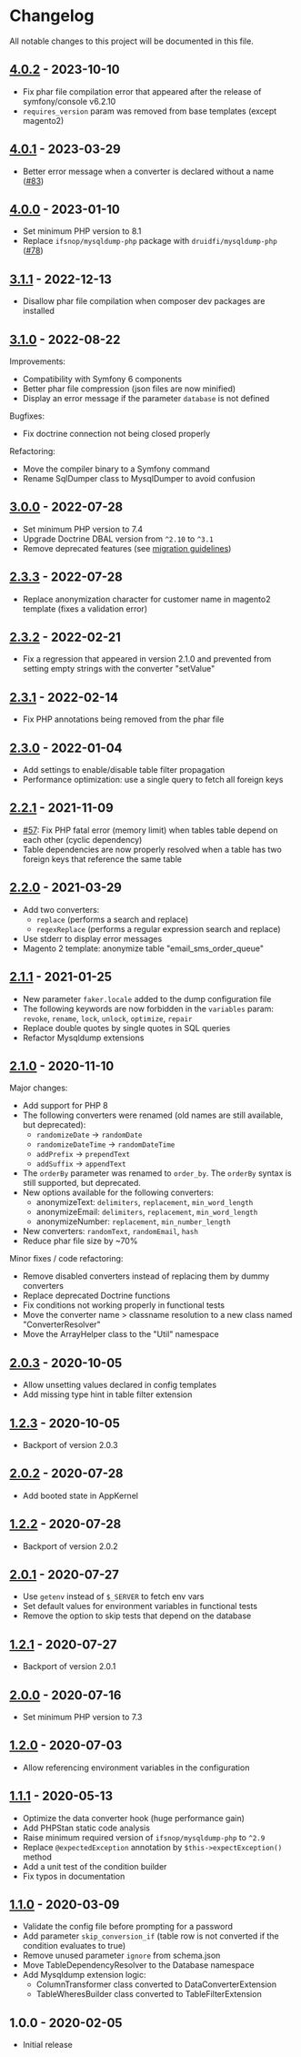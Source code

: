 # Changelog

All notable changes to this project will be documented in this file.

## [4.0.2] - 2023-10-10
[4.0.2]: https://github.com/Smile-SA/gdpr-dump/compare/4.0.1...4.0.2

- Fix phar file compilation error that appeared after the release of symfony/console v6.2.10
- `requires_version` param was removed from base templates (except magento2)

## [4.0.1] - 2023-03-29
[4.0.1]: https://github.com/Smile-SA/gdpr-dump/compare/4.0.0...4.0.1

- Better error message when a converter is declared without a name ([#83](https://github.com/Smile-SA/gdpr-dump/issues/83))

## [4.0.0] - 2023-01-10
[4.0.0]: https://github.com/Smile-SA/gdpr-dump/compare/3.1.1...4.0.0

- Set minimum PHP version to 8.1
- Replace `ifsnop/mysqldump-php` package with `druidfi/mysqldump-php` ([#78](https://github.com/Smile-SA/gdpr-dump/issues/78))

## [3.1.1] - 2022-12-13
[3.1.1]: https://github.com/Smile-SA/gdpr-dump/compare/3.1.0...3.1.1

- Disallow phar file compilation when composer dev packages are installed

## [3.1.0] - 2022-08-22
[3.1.0]: https://github.com/Smile-SA/gdpr-dump/compare/3.0.0...3.1.0

Improvements:

- Compatibility with Symfony 6 components
- Better phar file compression (json files are now minified)
- Display an error message if the parameter `database` is not defined

Bugfixes:

- Fix doctrine connection not being closed properly

Refactoring:

- Move the compiler binary to a Symfony command
- Rename SqlDumper class to MysqlDumper to avoid confusion

## [3.0.0] - 2022-07-28
[3.0.0]: https://github.com/Smile-SA/gdpr-dump/compare/2.3.3...3.0.0

- Set minimum PHP version to 7.4
- Upgrade Doctrine DBAL version from `^2.10` to `^3.1`
- Remove deprecated features (see [migration guidelines](docs/03-guidelines.md#migration-guidelines))

## [2.3.3] - 2022-07-28
[2.3.3]: https://github.com/Smile-SA/gdpr-dump/compare/2.3.2...2.3.3

- Replace anonymization character for customer name in magento2 template (fixes a validation error)

## [2.3.2] - 2022-02-21
[2.3.2]: https://github.com/Smile-SA/gdpr-dump/compare/2.3.1...2.3.2

- Fix a regression that appeared in version 2.1.0 and prevented from setting empty strings with the converter "setValue"

## [2.3.1] - 2022-02-14
[2.3.1]: https://github.com/Smile-SA/gdpr-dump/compare/2.3.0...2.3.1

- Fix PHP annotations being removed from the phar file

## [2.3.0] - 2022-01-04
[2.3.0]: https://github.com/Smile-SA/gdpr-dump/compare/2.2.1...2.3.0

- Add settings to enable/disable table filter propagation
- Performance optimization: use a single query to fetch all foreign keys

## [2.2.1] - 2021-11-09
[2.2.1]: https://github.com/Smile-SA/gdpr-dump/compare/2.2.0...2.2.1

- [#57](https://github.com/Smile-SA/gdpr-dump/issues/57): Fix PHP fatal error (memory limit) when tables table depend on each other (cyclic dependency)
- Table dependencies are now properly resolved when a table has two foreign keys that reference the same table

## [2.2.0] - 2021-03-29
[2.2.0]: https://github.com/Smile-SA/gdpr-dump/compare/2.1.1...2.2.0

- Add two converters:
    - `replace` (performs a search and replace)
    - `regexReplace` (performs a regular expression search and replace)
- Use stderr to display error messages
- Magento 2 template: anonymize table "email_sms_order_queue"

## [2.1.1] - 2021-01-25
[2.1.1]: https://github.com/Smile-SA/gdpr-dump/compare/2.1.0...2.1.1

- New parameter `faker.locale` added to the dump configuration file
- The following keywords are now forbidden in the `variables` param: `revoke`, `rename`, `lock`, `unlock`, `optimize`, `repair`
- Replace double quotes by single quotes in SQL queries
- Refactor Mysqldump extensions

## [2.1.0] - 2020-11-10
[2.1.0]: https://github.com/Smile-SA/gdpr-dump/compare/2.0.3...2.1.0

Major changes:

- Add support for PHP 8
- The following converters were renamed (old names are still available, but deprecated):
    - `randomizeDate` -> `randomDate`
    - `randomizeDateTime` -> `randomDateTime`
    - `addPrefix` -> `prependText`
    - `addSuffix` -> `appendText`
- The `orderBy` parameter was renamed to `order_by`.
  The `orderBy` syntax is still supported, but deprecated.
- New options available for the following converters:
    - anonymizeText: `delimiters`, `replacement`, `min_word_length`
    - anonymizeEmail: `delimiters`, `replacement`, `min_word_length`
    - anonymizeNumber: `replacement`, `min_number_length`
- New converters: `randomText`, `randomEmail`, `hash`
- Reduce phar file size by ~70%

Minor fixes / code refactoring:

- Remove disabled converters instead of replacing them by dummy converters
- Replace deprecated Doctrine functions
- Fix conditions not working properly in functional tests
- Move the converter name > classname resolution to a new class named "ConverterResolver"
- Move the ArrayHelper class to the "Util" namespace

## [2.0.3] - 2020-10-05
[2.0.3]: https://github.com/Smile-SA/gdpr-dump/compare/2.0.2...2.0.3

- Allow unsetting values declared in config templates
- Add missing type hint in table filter extension

## [1.2.3] - 2020-10-05
[1.2.3]: https://github.com/Smile-SA/gdpr-dump/compare/1.2.2...1.2.3

- Backport of version 2.0.3

## [2.0.2] - 2020-07-28
[2.0.2]: https://github.com/Smile-SA/gdpr-dump/compare/2.0.1...2.0.2

- Add booted state in AppKernel

## [1.2.2] - 2020-07-28
[1.2.2]: https://github.com/Smile-SA/gdpr-dump/compare/1.2.1...1.2.2

- Backport of version 2.0.2

## [2.0.1] - 2020-07-27
[2.0.1]: https://github.com/Smile-SA/gdpr-dump/compare/2.0.0...2.0.1

- Use `getenv` instead of `$_SERVER` to fetch env vars
- Set default values for environment variables in functional tests
- Remove the option to skip tests that depend on the database

## [1.2.1] - 2020-07-27
[1.2.1]: https://github.com/Smile-SA/gdpr-dump/compare/1.2.0...1.2.1

- Backport of version 2.0.1

## [2.0.0] - 2020-07-16
[2.0.0]: https://github.com/Smile-SA/gdpr-dump/compare/1.2.0...2.0.0

- Set minimum PHP version to 7.3

## [1.2.0] - 2020-07-03
[1.2.0]: https://github.com/Smile-SA/gdpr-dump/compare/1.1.1...1.2.0

- Allow referencing environment variables in the configuration

## [1.1.1] - 2020-05-13
[1.1.1]: https://github.com/Smile-SA/gdpr-dump/compare/1.1.0...1.1.1

- Optimize the data converter hook (huge performance gain)
- Add PHPStan static code analysis
- Raise minimum required version of `ifsnop/mysqldump-php` to `^2.9`
- Replace `@expectedException` annotation by `$this->expectException()` method
- Add a unit test of the condition builder
- Fix typos in documentation

## [1.1.0] - 2020-03-09
[1.1.0]: https://github.com/Smile-SA/gdpr-dump/compare/1.0.0...1.1.0

- Validate the config file before prompting for a password
- Add parameter `skip_conversion_if` (table row is not converted if the condition evaluates to true) 
- Remove unused parameter `ignore` from schema.json
- Move TableDependencyResolver to the Database namespace
- Add Mysqldump extension logic:
    - ColumnTransformer class converted to DataConverterExtension
    - TableWheresBuilder class converted to TableFilterExtension

## 1.0.0 - 2020-02-05

- Initial release
